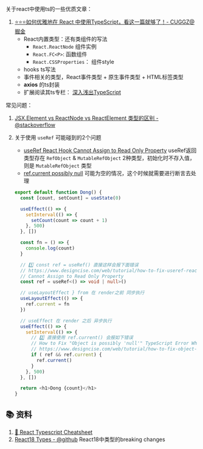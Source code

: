 关于react中使用ts的一些优质文章：
1. [⭐️⭐️⭐️如何优雅地在 React 中使用TypeScript，看这一篇就够了！- CUGGZ@掘金](https://juejin.cn/post/7021674818621669389)
   - React内置类型：还有类组件的写法
     - `React.ReactNode` 组件实例
     - `React.FC<P>`: 函数组件
     - `React.CSSProperties`： 组件style
   - hooks ts写法
   - 事件相关的类型，React事件类型 + 原生事件类型 + HTML标签类型
   - **axios** 的ts封装
   - 扩展阅读其ts专栏： [深入浅出TypeScript](https://juejin.cn/column/6997066245245763597)



常见问题：
1. [JSX.Element vs ReactNode vs ReactElement 类型的区别 - @stackoverflow](https://stackoverflow.com/a/58123882)

2. 关于使用 `useRef` 可能碰到的2个问题

   - [useRef React Hook Cannot Assign to Read Only Property](https://www.designcise.com/web/tutorial/how-to-fix-useref-react-hook-cannot-assign-to-read-only-property-typescript-error) useRef返回类型存在 `RefObject` & `MutableRefObject` 2种类型，初始化时不存入值，则是 `MutableRefObject`  类型
   - [ref.current possibly null](https://www.designcise.com/web/tutorial/how-to-fix-object-is-possibly-null-typescript-error-when-using-useref-react-hook) 可能为空的情况，这个时候就需要进行断言去处理

   ```typescript
   export default function Dong() {
     const [count, setCount] = useState(0)
   
     useEffect(() => {
       setInterval(() => {
         setCount(count => count + 1)
       }, 500)
     }, [])
   
     const fn = () => {
       console.log(count)
     }
   
     // 1️⃣ const ref = useRef() 直接这样会报下面错误
     // https://www.designcise.com/web/tutorial/how-to-fix-useref-react-hook-cannot-assign-to-read-only-property-typescript-error
     // Cannot Assign to Read Only Property
     const ref = useRef<() => void | null>()
   
     // useLayoutEffect } from 在 render之前 同步执行
     useLayoutEffect(() => {
       ref.current = fn
     })
   
     // useEffect 在 render 之后 异步执行
     useEffect(() => {
       setInterval(() => {
         // 2️⃣ 直接使用 ref.current() 会报如下错误
         // How to Fix "Object is possibly 'null'" TypeScript Error When Using useRef React Hook?
         // https://www.designcise.com/web/tutorial/how-to-fix-object-is-possibly-null-typescript-error-when-using-useref-react-hook
         if ( ref && ref.current) {
           ref.current()
         }
       }, 500)
     }, [])
   
     return <h1>Dong {count}</h1>
   }
   ```



## 📚 资料

1. [🚀 React Typescript Cheatsheet](https://react-typescript-cheatsheet.netlify.app/docs/basic/setup)
2. [React18 Types - @github](https://github.com/DefinitelyTyped/DefinitelyTyped/pull/56210) React18中类型的breaking changes

